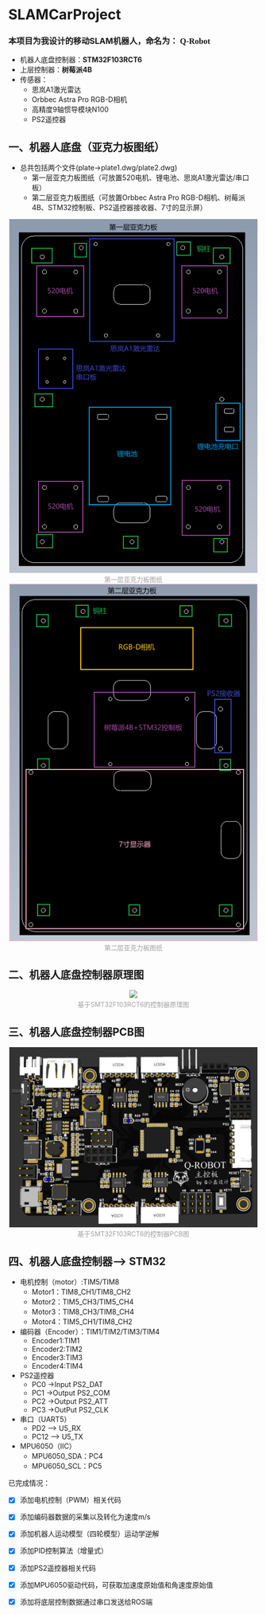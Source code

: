 # SLAMCarProject
### 本项目为我设计的移动SLAM机器人，命名为： <font face="Times New Roman">Q-Robot</font>

- 机器人底盘控制器：**STM32F103RCT6**
- 上层控制器：**树莓派4B**
- 传感器：
  - 思岚A1激光雷达
  - Orbbec Astra Pro RGB-D相机
  - 高精度9轴惯导模块N100
  - PS2遥控器


## 一、机器人底盘（亚克力板图纸）
- 总共包括两个文件(plate->plate1.dwg/plate2.dwg)
  - 第一层亚克力板图纸（可放置520电机、锂电池、思岚A1激光雷达/串口板）
  - 第二层亚克力板图纸（可放置Orbbec Astra Pro RGB-D相机、树莓派4B、STM32控制板、PS2遥控器接收器、7寸的显示屏）

<div align="center">
    <img src="./pics/plate1.png" width="500" ><br>
    <font color=#a0a0a0 size=2> 第一层亚克力板图纸</font>
</div>

<div align="center">
    <img src="./pics/plate2.png" width="500" ><br>
    <font color=#a0a0a0 size=2> 第二层亚克力板图纸</font>
</div>

## 二、机器人底盘控制器原理图

<div align="center">
    <img src="./pics/SCH_SLAMCar.png" width="500" ><br>
    <font color=#a0a0a0 size=2> 基于SMT32F103RCT6的控制器原理图</font>
</div>

## 三、机器人底盘控制器PCB图

<div align="center">
    <img src="./pics/PCB_SLAMCar.png" width="500" ><br>
    <font color=#a0a0a0 size=2> 基于SMT32F103RCT6的控制器PCB图</font>
</div>

## 四、机器人底盘控制器--> STM32
- 电机控制（motor）:TIM5/TIM8
  - Motor1：TIM8_CH1/TIM8_CH2
  - Motor2：TIM5_CH3/TIM5_CH4
  - Motor3：TIM8_CH3/TIM8_CH4
  - Motor4：TIM5_CH1/TIM8_CH2
- 编码器（Encoder）：TIM1/TIM2/TIM3/TIM4
  - Encoder1:TIM1
  - Encoder2:TIM2
  - Encoder3:TIM3
  - Encoder4:TIM4
- PS2遥控器
  - PC0 ->Input    PS2_DAT
  - PC1 ->Output   PS2_COM
  - PC2 ->Output   PS2_ATT
  - PC3 ->OutPut   PS2_CLK
- 串口（UART5）
  - PD2  --> U5_RX
  - PC12 --> U5_TX
- MPU6050（IIC）
  - MPU6050_SDA：PC4
  - MPU6050_SCL：PC5

已完成情况：
- [x]  添加电机控制（PWM）相关代码
- [x]  添加编码器数据的采集以及转化为速度m/s
- [x]  添加机器人运动模型（四轮模型）运动学逆解
- [x]  添加PID控制算法（增量式） 
- [x]  添加PS2遥控器相关代码
- [x]  添加MPU6050驱动代码，可获取加速度原始值和角速度原始值
- [x]  添加将底层控制数据通过串口发送给ROS端

